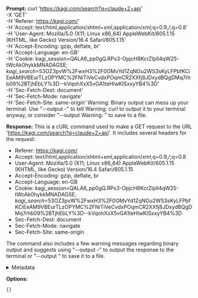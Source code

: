 **Prompt:**
curl 'https://kagi.com/search?q=claude+2+api' \
-X 'GET' \
-H 'Referer: https://kagi.com/' \
-H 'Accept: text/html,application/xhtml+xml,application/xml;q=0.9,*/*;q=0.8' \
-H 'User-Agent: Mozilla/5.0 (X11; Linux x86_64) AppleWebKit/605.1.15 (KHTML, like Gecko) Version/16.4 Safari/605.1.15' \
-H 'Accept-Encoding: gzip, deflate, br' \
-H 'Accept-Language: en-GB' \
-H 'Cookie: kagi_session=QALA6_pp0gQ.RPs3-OpjcH8KcrZlplI4qW25-tWcAk0hykkMNADAGSE; _kagi_search_=53OZ3pvW%2FwxH3%2F0OMvYd1ZqNGu2WS3sKyLFPbfKCiEeAM9VBEurTLzOPYMC%2FNiTiVeCvdxPOqmCR2XXfj8JDxydBQgDMq7rhb09%2BTjhEbLY%3D--kVqohXxX5vGA1teHlwKISxxyYB4%3D' \
-H 'Sec-Fetch-Dest: document' \
-H 'Sec-Fetch-Mode: navigate' \
-H 'Sec-Fetch-Site: same-origin'
Warning: Binary output can mess up your terminal. Use "--output -" to tell
Warning: curl to output it to your terminal anyway, or consider "--output
Warning: <FILE>" to save to a file.

**Response:**
This is a cURL command used to make a GET request to the URL 'https://kagi.com/search?q=claude+2+api'. It includes several headers for the request:

- Referer: https://kagi.com/
- Accept: text/html,application/xhtml+xml,application/xml;q=0.9,*/*;q=0.8
- User-Agent: Mozilla/5.0 (X11; Linux x86_64) AppleWebKit/605.1.15 (KHTML, like Gecko) Version/16.4 Safari/605.1.15
- Accept-Encoding: gzip, deflate, br
- Accept-Language: en-GB
- Cookie: kagi_session=QALA6_pp0gQ.RPs3-OpjcH8KcrZlplI4qW25-tWcAk0hykkMNADAGSE; _kagi_search_=53OZ3pvW%2FwxH3%2F0OMvYd1ZqNGu2WS3sKyLFPbfKCiEeAM9VBEurTLzOPYMC%2FNiTiVeCvdxPOqmCR2XXfj8JDxydBQgDMq7rhb09%2BTjhEbLY%3D--kVqohXxX5vGA1teHlwKISxxyYB4%3D
- Sec-Fetch-Dest: document
- Sec-Fetch-Mode: navigate
- Sec-Fetch-Site: same-origin

The command also includes a few warning messages regarding binary output and suggests using "--output -" to output the response to the terminal or "--output <FILE>" to save it to a file.

<details><summary>Metadata</summary>

- Duration: 15184 ms
- Datetime: 2023-09-14T18:20:14.661296
- Model: gpt-3.5-turbo-0613

</details>

**Options:**
```json
{}
```

